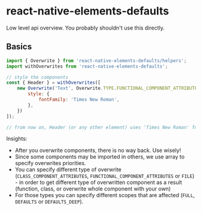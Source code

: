 # react-native-elements-defaults

Low level api overview. You probably shouldn't use this directly.

## Basics

```javascript
import { Overwrite } from 'react-native-elements-defaults/helpers';
import withOverwrites from 'react-native-elements-defaults';

// style the components
const { Header } = withOverwrites([
    new Overwrite('Text', Overwrite.TYPE.FUNCTIONAL_COMPONENT_ATTRIBUTES, Overwrite.SCOPE.DEFAULTS, {
        style: {
            fontFamily: 'Times New Roman',
        },
    })
]);

// from now on, Header (or any other element) uses 'Times New Roman' font
```

Insights:
* After you overwrite components, there is no way back. Use wisely!
* Since some components may be imported in others, we use array to specify overwrites priorities.
* You can specify different type of overwrite (`CLASS_COMPONENT_ATTRIBUTES`, `FUNCTIONAL_COMPONENT_ATTRIBUTES` or `FILE`) - in order to get different type of overwritten component as a result (function, class, or overwrite whole component with your own)
* For those types you can specify different scopes that are affected (`FULL`, `DEFAULTS` or `DEFAULTS_DEEP`).
